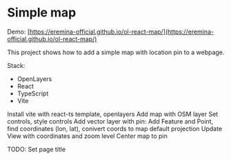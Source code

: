 # Simple map

Demo: [https://eremina-official.github.io/ol-react-map/](https://eremina-official.github.io/ol-react-map/)

This project shows how to add a simple map with location pin to a webpage.

Stack:
- OpenLayers
- React
- TypeScript
- Vite

Install vite with react-ts template, openlayers
Add map with OSM layer
Set controls, style controls
Add vector layer with pin: Add Feature and Point, find coordinates (lon, lat), conivert coords to map default projection
Update View with coordinates and zoom level
Center map to pin

TODO:
Set page title